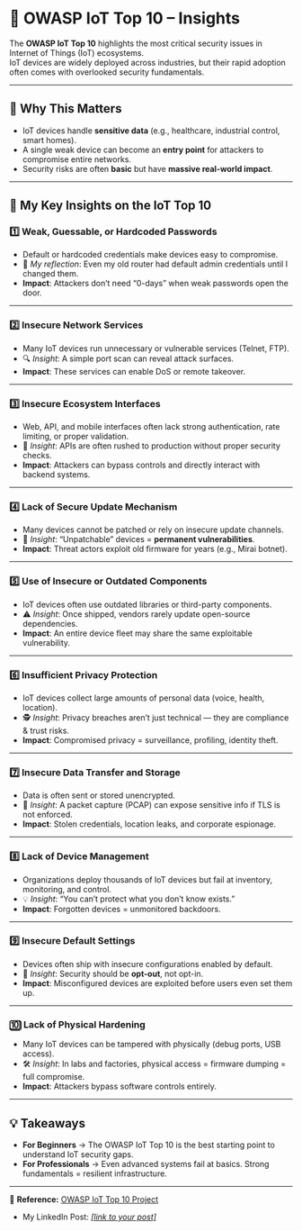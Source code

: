 # 🔐 OWASP IoT Top 10 – Insights

The **OWASP IoT Top 10** highlights the most critical security issues in Internet of Things (IoT) ecosystems.  
IoT devices are widely deployed across industries, but their rapid adoption often comes with overlooked security fundamentals.

---

## 📌 Why This Matters
- IoT devices handle **sensitive data** (e.g., healthcare, industrial control, smart homes).  
- A single weak device can become an **entry point** for attackers to compromise entire networks.  
- Security risks are often **basic** but have **massive real-world impact**.  

---

## 🔎 My Key Insights on the IoT Top 10

### 1️⃣ Weak, Guessable, or Hardcoded Passwords
- Default or hardcoded credentials make devices easy to compromise.  
- 🔑 *My reflection*: Even my old router had default admin credentials until I changed them.  
- **Impact**: Attackers don’t need “0-days” when weak passwords open the door.  

---

### 2️⃣ Insecure Network Services
- Many IoT devices run unnecessary or vulnerable services (Telnet, FTP).  
- 🔍 *Insight*: A simple port scan can reveal attack surfaces.  
- **Impact**: These services can enable DoS or remote takeover.  

---

### 3️⃣ Insecure Ecosystem Interfaces
- Web, API, and mobile interfaces often lack strong authentication, rate limiting, or proper validation.  
- 📱 *Insight*: APIs are often rushed to production without proper security checks.  
- **Impact**: Attackers can bypass controls and directly interact with backend systems.  

---

### 4️⃣ Lack of Secure Update Mechanism
- Many devices cannot be patched or rely on insecure update channels.  
- 🚨 *Insight*: “Unpatchable” devices = **permanent vulnerabilities**.  
- **Impact**: Threat actors exploit old firmware for years (e.g., Mirai botnet).  

---

### 5️⃣ Use of Insecure or Outdated Components
- IoT devices often use outdated libraries or third-party components.  
- ⚠️ *Insight*: Once shipped, vendors rarely update open-source dependencies.  
- **Impact**: An entire device fleet may share the same exploitable vulnerability.  

---

### 6️⃣ Insufficient Privacy Protection
- IoT devices collect large amounts of personal data (voice, health, location).  
- 🕵️ *Insight*: Privacy breaches aren’t just technical — they are compliance & trust risks.  
- **Impact**: Compromised privacy = surveillance, profiling, identity theft.  

---

### 7️⃣ Insecure Data Transfer and Storage
- Data is often sent or stored unencrypted.  
- 📡 *Insight*: A packet capture (PCAP) can expose sensitive info if TLS is not enforced.  
- **Impact**: Stolen credentials, location leaks, and corporate espionage.  

---

### 8️⃣ Lack of Device Management
- Organizations deploy thousands of IoT devices but fail at inventory, monitoring, and control.  
- 💡 *Insight*: “You can’t protect what you don’t know exists.”  
- **Impact**: Forgotten devices = unmonitored backdoors.  

---

### 9️⃣ Insecure Default Settings
- Devices often ship with insecure configurations enabled by default.  
- 🔧 *Insight*: Security should be **opt-out**, not opt-in.  
- **Impact**: Misconfigured devices are exploited before users even set them up.  

---

### 🔟 Lack of Physical Hardening
- Many IoT devices can be tampered with physically (debug ports, USB access).  
- 🛠️ *Insight*: In labs and factories, physical access = firmware dumping = full compromise.  
- **Impact**: Attackers bypass software controls entirely.  

---

## 💡 Takeaways
- **For Beginners** → The OWASP IoT Top 10 is the best starting point to understand IoT security gaps.  
- **For Professionals** → Even advanced systems fail at basics. Strong fundamentals = resilient infrastructure.  

---

📖 **Reference:** [OWASP IoT Top 10 Project](https://owasp.org/www-project-internet-of-things/)  
- My LinkedIn Post: [*[link to your post]*](https://www.linkedin.com/posts/jyotika-kishor_owasp-iot-top-10-activity-7364729240761585664-i5Pp?utm_source=social_share_send&utm_medium=member_desktop_web&rcm=ACoAAD6bvisBJk9s6CyRB3tOe_CeBSoVOVbfFG0)
